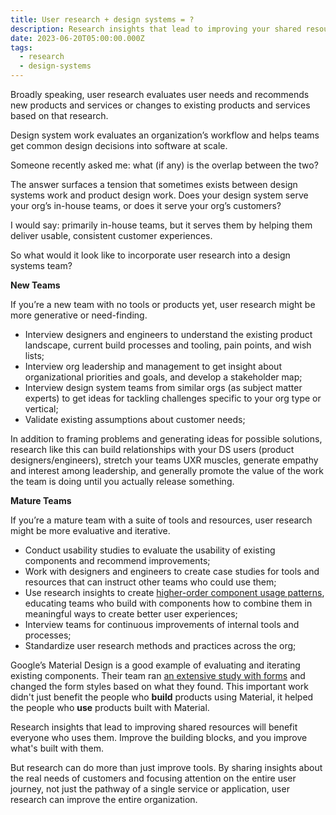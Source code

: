 ```yaml
---
title: User research + design systems = ?
description: Research insights that lead to improving your shared resources will benefit everyone who uses them.
date: 2023-06-20T05:00:00.000Z
tags:
  - research
  - design-systems
---
```

Broadly speaking, user research evaluates user needs and recommends new products and services or changes to existing products and services based on that research.

Design system work evaluates an organization’s workflow and helps teams get common design decisions into software at scale.

Someone recently asked me: what (if any) is the overlap between the two?

The answer surfaces a tension that sometimes exists between design systems work and product design work. Does your design system serve your org’s in-house teams, or does it serve your org’s customers? 

I would say: primarily in-house teams, but it serves them by helping them deliver usable, consistent customer experiences.

So what would it look like to incorporate user research into a design systems team?

**New Teams**

If you’re a new team with no tools or products yet, user research might be more generative or need-finding.

- Interview designers and engineers to understand the existing product landscape, current build processes and tooling, pain points, and wish lists;
- Interview org leadership and management to get insight about organizational priorities and goals, and develop a stakeholder map;
- Interview design system teams from similar orgs (as subject matter experts) to get ideas for tackling challenges specific to your org type or vertical;
- Validate existing assumptions about customer needs;

In addition to framing problems and generating ideas for possible solutions, research like this can  build relationships with your DS users (product designers/engineers), stretch your teams UXR muscles, generate empathy and interest among leadership, and generally promote the value of the work the team is doing until you actually release something.

**Mature Teams**

If you’re a mature team with a suite of tools and resources, user research might be more evaluative and iterative.

- Conduct usability studies to evaluate the usability of existing components and recommend improvements;
- Work with designers and engineers to create case studies for tools and resources that can instruct other teams who could use them;
- Use research insights to create [higher-order component usage patterns](https://practicaldesignsystems.com/daily/better-than-a-truck-full-of-lego/), educating teams who build with components how to combine them in meaningful ways to create better user experiences;
- Interview teams for continuous improvements of internal tools and processes;
- Standardize user research methods and practices across the org;

Google’s Material Design is a good example of evaluating and iterating existing components. Their team ran [an extensive study with forms](https://medium.com/google-design/the-evolution-of-material-designs-text-fields-603688b3fe03) and changed the form styles based on what they found. This important work didn't just benefit the people who **build** products using Material, it helped the people who **use** products built with Material.

Research insights that lead to improving shared resources will benefit everyone who uses them. Improve the building blocks, and you improve what's built with them. 

But research can do more than just improve tools. By sharing insights about the real needs of customers and focusing attention on the entire user journey, not just the pathway of a single service or application, user research can improve the entire organization.
